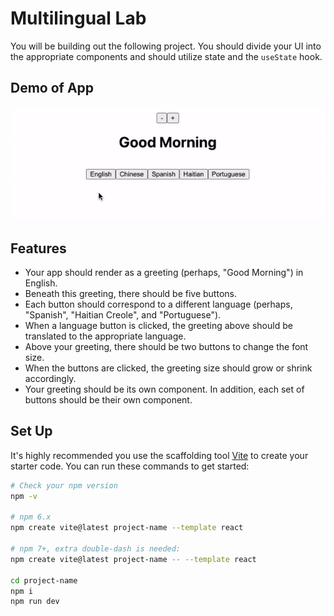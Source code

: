 # Multilingual Lab

You will be building out the following project. You should divide your UI into the appropriate components and should utilize state and the `useState` hook. 

## Demo of App

![demo](./demo.gif)

## Features

* Your app should render as a greeting (perhaps, "Good Morning") in English. 
* Beneath this greeting, there should be five buttons. 
* Each button should correspond to a different language (perhaps, "Spanish", "Haitian Creole", and "Portuguese"). 
* When a language button is clicked, the greeting above should be translated to the appropriate language.
* Above your greeting, there should be two buttons to change the font size.
* When the buttons are clicked, the greeting size should grow or shrink accordingly. 
* Your greeting should be its own component. In addition, each set of buttons should be their own component. 

## Set Up
It's highly recommended you use the scaffolding tool [Vite](https://vitejs.dev/guide/) to create your starter code. You can run these commands to get started:

```sh
# Check your npm version
npm -v 

# npm 6.x
npm create vite@latest project-name --template react

# npm 7+, extra double-dash is needed:
npm create vite@latest project-name -- --template react

cd project-name
npm i
npm run dev
```



